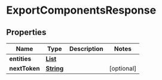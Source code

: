 

# ExportComponentsResponse


## Properties

| Name | Type | Description | Notes |
|------------ | ------------- | ------------- | -------------|
|**entities** | [**List**](List.md) |  |  |
|**nextToken** | [**String**](String.md) |  |  [optional] |



